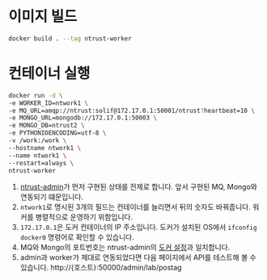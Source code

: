 # 이미지 빌드
```sh
docker build . --tag ntrust-worker
```

# 컨테이너 실행
```sh
docker run -d \
-e WORKER_ID=ntwork1 \
-e MQ_URL=amqp://ntrust:solif@172.17.0.1:50001/ntrust?heartbeat=10 \
-e MONGO_URL=mongodb://172.17.0.1:50003 \
-e MONGO_DB=ntrust2 \
-e PYTHONIOENCODING=utf-8 \
-v /work:/work \
--hostname ntwork1 \
--name ntwork1 \
--restart=always \
ntrust-worker
```
1. [ntrust-admin](https://github.com/KPF-newstrust/ntrust-admin)가 먼저 구현된 상태를 전제로 합니다. 앞서 구현된 MQ, Mongo와 연동되기 떄문입니다.
2. `ntwork1`로 명시된 3개의 필드는 컨테이너를 늘리면서 뒤의 숫자도 바꿔줍니다. 워커를 병렬적으로 운영하기 위함입니다.
3. `172.17.0.1`은 도커 컨테이너의 IP 주소입니다. 도커가 설치된 OS에서 `ifconfig docker0` 명령어로 확인할 수 있습니다.
4.  MQ와 Mongo의 포트번호는 ntrust-admin의 [도커 설정](https://github.com/KPF-newstrust/ntrust-admin/blob/master/docker-compose.yml)과 일치합니다.
5. admin과 worker가 제대로 연동되었다면 다음 페이지에서 API를 테스트해 볼 수 있습니다. http://{호스트}:50000/admin/lab/postag